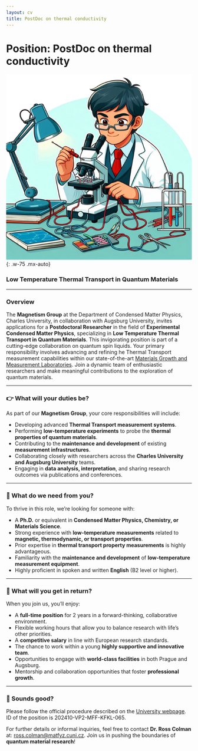 ```yaml
---
layout: cv
title: PostDoc on thermal conductivity
---
```


# Position: PostDoc on thermal conductivity
![Postdoc](/assets/postdoc.png)
{: .w-75 .mx-auto}
### Low Temperature Thermal Transport in Quantum Materials  

---

### Overview  
The **Magnetism Group** at the Department of Condensed Matter Physics, Charles University, in collaboration with Augsburg University, invites applications for a **Postdoctoral Researcher** in the field of **Experimental Condensed Matter Physics**, specializing in **Low Temperature Thermal Transport in Quantum Materials**. This invigorating position is part of a cutting-edge collaboration on quantum spin liquids. Your primary responsibility involves advancing and refining he Thermal Transport measurement capabilities within our state-of-the-art [Materials Growth and Measurement Laboratories](https://mgml.eu/). Join a dynamic team of enthusiastic researchers and make meaningful contributions to the exploration of quantum materials.

---

### 👉 What will your duties be?

As part of our **Magnetism Group**, your core responsibilities will include:

- Developing advanced **Thermal Transport measurement systems**.
- Performing **low-temperature experiments** to probe the **thermal properties of quantum materials**.
- Contributing to the **maintenance and development** of existing **measurement infrastructures**.
- Collaborating closely with researchers across the **Charles University and Augsburg University** teams.
- Engaging in **data analysis, interpretation**, and sharing research outcomes via publications and conferences.

---

### 💪 What do we need from you?

To thrive in this role, we’re looking for someone with:

- A **Ph.D.** or equivalent in **Condensed Matter Physics, Chemistry, or Materials Science**.
- Strong experience with **low-temperature measurements** related to **magnetic, thermodynamic, or transport properties**.
- Prior expertise in **thermal transport property measurements** is highly advantageous.
- Familiarity with the **maintenance and development** of **low-temperature measurement equipment**.
- Highly proficient in spoken and written **English** (B2 level or higher).

---

### 🤝 What will you get in return?

When you join us, you’ll enjoy:

- A **full-time position** for 2 years in a forward-thinking, collaborative environment.
- Flexible working hours that allow you to balance research with life’s other priorities.
- A **competitive salary** in line with European research standards.
- The chance to work within a young **highly supportive and innovative team**.
- Opportunities to engage with **world-class facilities** in both Prague and Augsburg.
- Mentorship and collaboration opportunities that foster **professional growth**.

---

### 👋 Sounds good? 

Please follow the official procedure described on the [University webpage](https://cuni.cz/UKEN-1573.html?&pracid=202410-VP2-MFF-KFKL-065). ID of the position is 202410-VP2-MFF-KFKL-065.

For further details or informal inquiries, feel free to contact **Dr. Ross Colman** at: [ross.colman@matfyz.cuni.cz](mailto:ross.colman@matfyz.cuni.cz). Join us in pushing the boundaries of **quantum material research**!